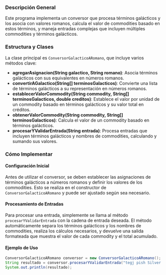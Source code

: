 ### Descripción General
Este programa implementa un conversor que procesa términos galácticos y los asocia con valores romanos, calcula el valor de commodities basado en estos términos, y maneja entradas complejas que incluyen múltiples commodities y términos galácticos.

### Estructura y Clases
La clase principal es `ConversorGalacticoARomano`, que incluye varios métodos clave:

- **agregarAsignacion(String galactico, String romano)**: Asocia términos galácticos con sus equivalentes en números romanos.
- **convertirAGalactico(String[] terminosGalacticos)**: Convierte una lista de términos galácticos a su representación en números romanos.
- **establecerValorCommodity(String commodity, String[] terminosGalacticos, double creditos)**: Establece el valor por unidad de un commodity basado en términos galácticos y su valor total en créditos.
- **obtenerValorCommodity(String commodity, String[] terminosGalacticos)**: Calcula el valor de un commodity basado en términos galácticos.
- **procesarYValidarEntrada(String entrada)**: Procesa entradas que incluyen términos galácticos y nombres de commodities, calculando y sumando sus valores.

### Cómo Implementar
#### Configuración Inicial
Antes de utilizar el conversor, se deben establecer las asignaciones de términos galácticos a números romanos y definir los valores de los commodities. Esto se realiza en el constructor de `ConversorGalacticoARomano` y puede ser ajustado según sea necesario.

#### Procesamiento de Entradas
Para procesar una entrada, simplemente se llama al método `procesarYValidarEntrada` con la cadena de entrada deseada. El método automáticamente separa los términos galácticos y los nombres de commodities, realiza los cálculos necesarios, y devuelve una salida formateada que muestra el valor de cada commodity y el total acumulado.

#### Ejemplo de Uso
```java
ConversorGalacticoARomano conversor = new ConversorGalacticoARomano();
String resultado = conversor.procesarYValidarEntrada("tegj pish Silver pish Iron pish Gold");
System.out.println(resultado);
```